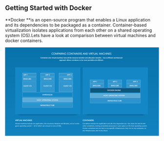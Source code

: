 ## Getting Started with Docker

**Docker **is an open-source program that enables a Linux application and its dependencies to be packaged as a container. Container-based virtualization isolates applications from each other on a shared operating system \(OS\).Lets have a look at comparison between virtual machines and docker containers.

![](/assets/docker/Comparison.png)

